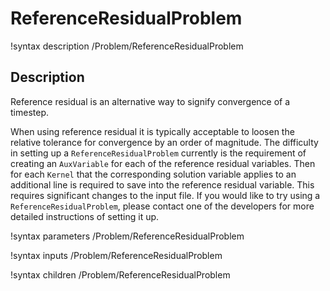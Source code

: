 # ReferenceResidualProblem
!syntax description /Problem/ReferenceResidualProblem

## Description

Reference residual is an alternative way to signify convergence
of a timestep.

When using reference residual it is typically acceptable to loosen the relative tolerance for
convergence by an order of magnitude. The difficulty in setting up a `ReferenceResidualProblem`
currently is the requirement of creating an `AuxVariable` for each of the reference residual variables.
Then for each `Kernel` that the corresponding solution variable applies to an additional
line is required to save into the reference residual variable. This requires significant changes to
the input file. If you would like to try using a `ReferenceResidualProblem`, please contact one
of the developers for more detailed instructions of setting it up.

!syntax parameters /Problem/ReferenceResidualProblem

!syntax inputs /Problem/ReferenceResidualProblem

!syntax children /Problem/ReferenceResidualProblem
